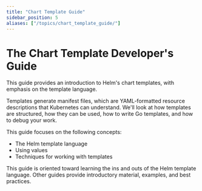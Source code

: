 ```yaml
---
title: "Chart Template Guide"
sidebar_position: 5
aliases: ["/topics/chart_template_guide/"]
---
```


# The Chart Template Developer's Guide

This guide provides an introduction to Helm's chart templates, with emphasis on
the template language.

Templates generate manifest files, which are YAML-formatted resource
descriptions that Kubernetes can understand. We'll look at how templates are
structured, how they can be used, how to write Go templates, and how to debug
your work.

This guide focuses on the following concepts:

- The Helm template language
- Using values
- Techniques for working with templates

This guide is oriented toward learning the ins and outs of the Helm template
language. Other guides provide introductory material, examples, and best
practices.
